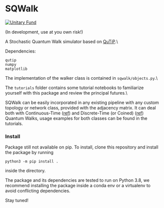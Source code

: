 # SQWalk

[![Unitary Fund](https://img.shields.io/badge/Supported%20By-UNITARY%20FUND-brightgreen.svg?style=for-the-badge)](http://unitary.fund)

(In development, use at you own risk!)

A Stochastic Quantum Walk simulator based on [QuTiP](https://qutip.org).\

Dependencies:

```
qutip
numpy
matplotlib
```

The implementation of the walker class is contained in `sqwalk/objects.py`.\

The `tutorials`  folder contains some tutorial notebooks to familiarize yourself with this package
and review the principal futures.\

SQWalk can be easily incorporated in any existing pipeline with any custom
topology or network class, provided with the adjacency matrix. It can deal both
with Continuous-Time ([ref](https://arxiv.org/abs/0905.2942)) and Discrete-Time
(or Coined) ([ref](https://arxiv.org/abs/1006.5556)) Quantum Walks, usage
examples for both classes can be found in the tutorials.

### Install

Package still not available on pip. To install, clone this repository and 
install the package by running 

```
python3 -m pip install .
```
inside the directory. 

The package and its dependencies are tested to run on Python 3.8, we recommend
installing the package inside a conda env or a virtualenv to avoid conflicting
dependencies.

Stay tuned!
